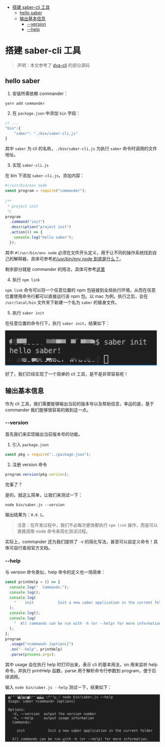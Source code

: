 <!-- TOC -->

- [搭建 saber-cli 工具](#搭建-saber-cli-工具)
    - [hello saber](#hello-saber)
    - [输出基本信息](#输出基本信息)
        - [--version](#--version)
        - [--help](#--help)

<!-- /TOC -->

# 搭建 saber-cli 工具

> 声明：本文参考了 [dva-cli](https://github.com/dvajs/dva-cli) 的部分源码

## hello saber

1. 安装所需依赖 commander：

```
yarn add commander
```

2. 在 `package.json` 中添加 `bin` 字段：

```js
// ...
"bin":{
    "saber": "./bin/saber-cli.js"
}
```

其中 `saber` 为 cli 的名称，`./bin/saber-cli.js` 为执行 `saber` 命令时调用的文件地址。

3. 实现 `saber-cli.js`

在 bin 下添加 `saber-cli.js`。添加内容：

```javascript
#!/usr/bin/env node
const program = require("commander");

/**
 * project init
 */
program
  .command("init")
  .description("project init")
  .action(() => {
    console.log("hello saber");
  });
```

其中 `#!/usr/bin/env node` 必须在文件开头定义，用于让不同的操作系统找到自己的解释器，具体可参考[#!/usr/bin/env node 到底是什么？](https://juejin.im/post/5cb93cd651882578b148c637)。

剩余部分就是 commander 的用法，具体可参考[这里](https://github.com/tj/commander.js/)

4. 执行 `npm link`

`npm link` 命令可以将一个任意位置的 npm 包链接到全局执行环境，从而在任意位置使用命令行都可以直接运行该 npm 包。以 mac 为例，执行之后，会在 `/usr/local/bin` 文件夹下新建一个名为 `saber` 的替身文件。

5. 执行 `saber init`

在任意位置的命令行下，执行 `saber init`，结果如下：

![saber-init](./static/saber-init.jpg)

好了，我们已经实现了一个简单的 cli 工具，是不是非常容易呢！

## 输出基本信息

作为 cli 工具，我们需要能够输出当前的版本号以及帮助信息，幸运的是，基于 commander 我们能够很容易的做到这一点。

### --version

首先我们来实现输出当前版本号的功能。

1. 引入 `package.json`

```js
const pkg = require("../package.json");
```

2. 注册 version 命令

```js
program.version(pkg.version);
```

完事了？

是的，就这么简单，让我们来测试一下：

```
node bin/saber.js --version
```

输出结果为：`0.0.1`。

> 注意：在开发过程中，我们不必每次更改都执行 `npm link` 操作，而是可以直接调用 node 命令来简化测试过程。

实际上，commander 还为我们提供了 `-V` 的简化写法，甚至可以自定义命令！具体可自行查阅官方文档。

### --help

与 version 命令类似，help 命令的定义也一场简单：

```js
const printHelp = () => {
  console.log("  Commands:");
  console.log();
  console.log(
    "    init           Init a new saber application in the current folder"
  );
  console.log();
  console.log(
    "  All commands can be run with -h (or --help) for more information."
  );
};
program
  .usage("<command> [options]")
  .on("--help", printHelp)
  .parse(process.argv);
```

其中 usage 会在执行 help 时打印出来，表示 cli 的基本用法，on 用来监听 help 命令，并执行 printHelp 函数，parse 用于解析命令行参数到 program，便于后续调用。

输入 `node bin/saber.js --help` 测试一下，结果如下：

![saber --help](./static/saber-help.jpg)
